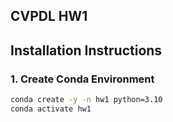 ## CVPDL HW1
## Installation Instructions

### 1. Create Conda Environment
```bash
conda create -y -n hw1 python=3.10
conda activate hw1
```

